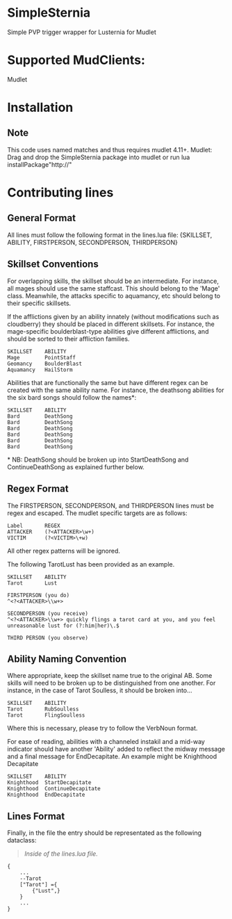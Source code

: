 # SimpleSternia
Simple PVP trigger wrapper for Lusternia for Mudlet

# Supported MudClients:
Mudlet

# Installation
## Note
This code uses named matches and thus requires mudlet 4.11+.
Mudlet: Drag and drop the SimpleSternia package into mudlet or run lua installPackage"http://"

# Contributing lines

## General Format
All lines must follow the following format in the lines.lua file:
{SKILLSET, ABILITY, FIRSTPERSON, SECONDPERSON, THIRDPERSON}

## Skillset Conventions
For overlapping skills, the skillset should be an intermediate. For instance, all mages should use the same staffcast. This should belong to the 'Mage' class. Meanwhile, the attacks specific to aquamancy, etc should belong to their specific skillsets. 

If the afflictions given by an ability innately (without modifications such as cloudberry) they should be placed in different skillsets. For instance, the mage-specific boulderblast-type abilities give different afflictions, and should be sorted to their affliction families.

    SKILLSET    ABILITY
    Mage        PointStaff
    Geomancy    BoulderBlast
    Aquamancy   HailStorm

Abilities that are functionally the same but have different regex can be created with the same ability name. For instance, the deathsong abilities for the six bard songs should follow the names*:

    SKILLSET    ABILITY
    Bard        DeathSong
    Bard        DeathSong
    Bard        DeathSong
    Bard        DeathSong
    Bard        DeathSong
    Bard        DeathSong

\* NB: DeathSong should be broken up into StartDeathSong and ContinueDeathSong as explained further below. 

## Regex Format
The FIRSTPERSON, SECONDPERSON, and THIRDPERSON lines must be regex and escaped. The mudlet specific targets are as follows: 
    
    Label       REGEX
    ATTACKER    (?<ATTACKER>\w+)
    VICTIM      (?<VICTIM>\+w)

All other regex patterns will be ignored.

The following TarotLust has been provided as an example.

    SKILLSET    ABILITY
    Tarot       Lust

    FIRSTPERSON (you do)
    ^<?<ATTACKER>\\w+>

    SECONDPERSON (you receive)
    ^<?<ATTACKER>\\w+> quickly flings a tarot card at you, and you feel unreasonable lust for (?:him|her)\.$

    THIRD PERSON (you observe)

## Ability Naming Convention
Where appropriate, keep the skillset name true to the original AB. Some skills will need to be broken up to be distinguished from one another. For instance, in the case of Tarot Soulless, it should be broken into...

    SKILLSET    ABILITY
    Tarot       RubSoulless
    Tarot       FlingSoulless

Where this is necessary, please try to follow the VerbNoun format. 

For ease of reading, abilities with a channeled instakil and a mid-way indicator should have another 'Ability' added to reflect the midway message and a final message for EndDecapitate. An example might be Knighthood Decapitate

    SKILLSET    ABILITY
    Knighthood  StartDecapitate
    Knighthood  ContinueDecapitate
    Knighthood  EndDecapitate

## Lines Format
Finally, in the file the entry should be representated as the following dataclass:

>   *Inside of the lines.lua file.*

    {
        ...
        --Tarot
        ["Tarot"] ={
            {"Lust",}
        }
        ...
    }
    